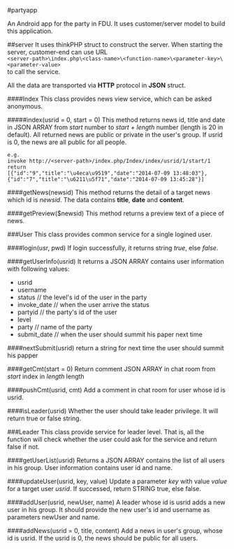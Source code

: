#partyapp

An Android app for the party in FDU. It uses customer/server model to build this application.

##server
It uses thinkPHP struct to construct the server. When starting the server, customer-end can use 
URL   
`<server-path>\index.php\<class-name>\<function-name>\<parameter-key>\<parameter-value>`   
to call the service.

All the data are transported via **HTTP** protocol in **JSON** struct.

####Index
This class provides news view service, which can be asked anonymous. 

#####index(usrid = 0, start = 0)
This method returns news id, title and date in JSON ARRAY from *start* number
 to *start + length* number (length is 20 in default). 
All returned news are public or private in the user's group. If usrid is 0, 
the news are all public for all people.

    e.g.
    invoke http://<server-path>/index.php/Index/index/usrid/1/start/1
    return
    [{"id":"9","title":"\u4eca\u9519","date":"2014-07-09 13:48:03"},{"id":"7","title":"\u6211\u5f71","date":"2014-07-09 13:45:28"}]
    
####getNews(newsid)
This method returns the detail of a target news which id is *newsid*. The data contains
**title**, **date** and **content**.

####getPreview($newsid)
This method returns a preview text of a piece of news. 

###User
This class provides common service for a single logined user.

####login(usr, pwd)
If login successfully, it returns string *true*, else *false*.

####getUserInfo(usrid)
It returns a JSON ARRAY contains user information with following values:  

* usrid
* username
* status // the level's id of the user in the party
* invoke_date // when the user arrive the status
* partyid // the party's id of the user
* level
* party // name of the party
* submit_date // when the user should summit his paper next time

####nextSubmit(usrid)
return a string for next time the user should summit his papper

####getCmt(start = 0)
Return comment JSON ARRAY in chat room from *start* index in *length* length

####pushCmt(usrid, cmt)
Add a comment in chat room for user whose id is usrid.

####isLeader(usrid)
Whether the user should take leader privilege. It will return true or false string.

###Leader
This class provide service for leader level. That is, all the function will check whether the user could ask for the service and return false if not.

####getUserList(usrid)
Returns a JSON ARRAY contains the list of all users in his group. User information contains user id and name.

####updateUser(usrid, key, value)
Update a parameter *key* with value *value* for a target user *usrid*. If successed, return STRING true, else false.

####addUser(usrid, newUser, name)
A leader whose id is usrid adds a new user in his group. It should provide the new user's id and username as parameters newUser and name.

####addNews(usrid = 0, title, content)
Add a news in user's group, whose id is usrid. If the usrid is 0, the news should be public for all users.
